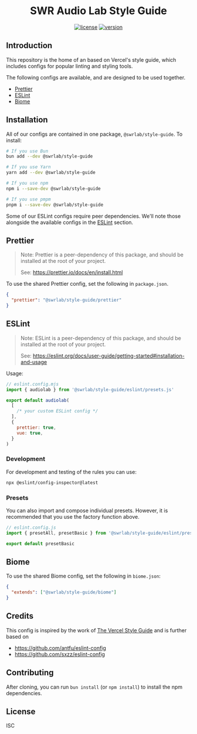 <h1 align="center">SWR Audio Lab Style Guide</h1>

<div align="center">

[![license](https://img.shields.io/github/license/swrlab/style-guide?label=license)](https://github.com/swrlab/style-guide/blob/main/LICENSE)
[![version](https://img.shields.io/npm/v/@swrlab/style-guide)](https://www.npmjs.com/package/swrlab/style-guide)

</div>

## Introduction

This repository is the home of an based on Vercel's style guide, which includes configs for
popular linting and styling tools.

The following configs are available, and are designed to be used together.

- [Prettier](#prettier)
- [ESLint](#eslint)
- [Biome](#biome)

## Installation

All of our configs are contained in one package, `@swrlab/style-guide`. To install:

```sh
# If you use Bun
bun add --dev @swrlab/style-guide

# If you use Yarn
yarn add --dev @swrlab/style-guide

# If you use npm
npm i --save-dev @swrlab/style-guide

# If you use pmpm
pnpm i --save-dev @swrlab/style-guide

```

Some of our ESLint configs require peer dependencies. We'll note those
alongside the available configs in the [ESLint](#eslint) section.

## Prettier

> Note: Prettier is a peer-dependency of this package, and should be installed
> at the root of your project.
>
> See: https://prettier.io/docs/en/install.html

To use the shared Prettier config, set the following in `package.json`.

```json
{
  "prettier": "@swrlab/style-guide/prettier"
}
```

## ESLint

> Note: ESLint is a peer-dependency of this package, and should be installed
> at the root of your project.
>
> See: https://eslint.org/docs/user-guide/getting-started#installation-and-usage

Usage:

```js
// eslint.config.mjs
import { audiolab } from '@swrlab/style-guide/eslint/presets.js'

export default audiolab(
  [
    /* your custom ESLint config */
  ],
  {
    prettier: true,
    vue: true,
  }
)
```

### Development

For development and testing of the rules you can use:

```bash
npx @eslint/config-inspector@latest
```

### Presets

You can also import and compose individual presets. However, it is recommended that you use the factory function above.

```js
// eslint.config.js
import { presetAll, presetBasic } from '@swrlab/style-guide/eslint/presets.js'

export default presetBasic
```

## Biome

To use the shared Biome config, set the following in `biome.json`:

```json
{
  "extends": ["@swrlab/style-guide/biome"]
}
```

## Credits

This config is inspired by the work of [The Vercel Style Guide](https://github.com/vercel/style-guide) and is further
based on

- https://github.com/antfu/eslint-config
- https://github.com/sxzz/eslint-config

## Contributing

After cloning, you can run `bun install` (or `npm install`) to install the npm dependencies.

## License

ISC
